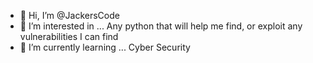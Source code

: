 - 👋 Hi, I’m @JackersCode
- 👀 I’m interested in ... Any python that will help me find, or exploit any vulnerabilities I can find
- 🌱 I’m currently learning ... Cyber Security
